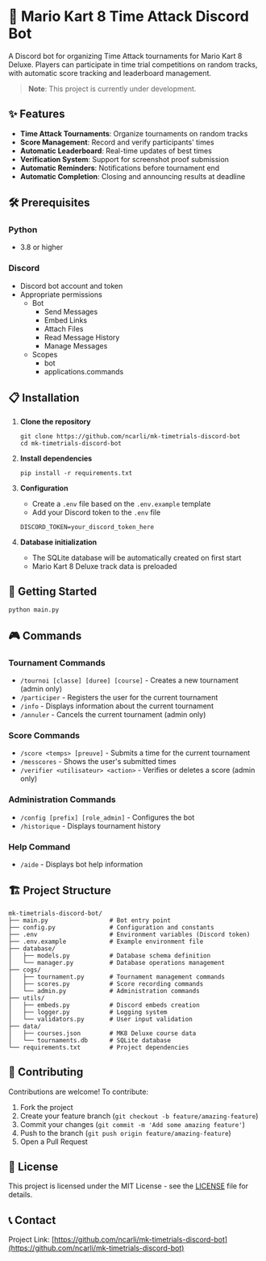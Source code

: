 # 🏁 Mario Kart 8 Time Attack Discord Bot

A Discord bot for organizing Time Attack tournaments for Mario Kart 8 Deluxe. Players can participate in time trial competitions on random tracks, with automatic score tracking and leaderboard management.

> **Note**: This project is currently under development.

## ✨ Features

- **Time Attack Tournaments**: Organize tournaments on random tracks
- **Score Management**: Record and verify participants' times
- **Automatic Leaderboard**: Real-time updates of best times
- **Verification System**: Support for screenshot proof submission
- **Automatic Reminders**: Notifications before tournament end
- **Automatic Completion**: Closing and announcing results at deadline

## 🛠️ Prerequisites

### Python
- 3.8 or higher

### Discord
- Discord bot account and token
- Appropriate permissions
   - Bot
      - Send Messages
      - Embed Links
      - Attach Files
      - Read Message History
      - Manage Messages
   - Scopes
      - bot
      - applications.commands

## 📋 Installation

1. **Clone the repository**
   ```
   git clone https://github.com/ncarli/mk-timetrials-discord-bot
   cd mk-timetrials-discord-bot
   ```

2. **Install dependencies**
   ```
   pip install -r requirements.txt
   ```

3. **Configuration**
   - Create a `.env` file based on the `.env.example` template
   - Add your Discord token to the `.env` file
   ```
   DISCORD_TOKEN=your_discord_token_here
   ```

4. **Database initialization**
   - The SQLite database will be automatically created on first start
   - Mario Kart 8 Deluxe track data is preloaded

## 🚀 Getting Started

```
python main.py
```

## 🎮 Commands

### Tournament Commands
- `/tournoi [classe] [duree] [course]` - Creates a new tournament (admin only)
- `/participer` - Registers the user for the current tournament
- `/info` - Displays information about the current tournament
- `/annuler` - Cancels the current tournament (admin only)

### Score Commands
- `/score <temps> [preuve]` - Submits a time for the current tournament
- `/messcores` - Shows the user's submitted times
- `/verifier <utilisateur> <action>` - Verifies or deletes a score (admin only)

### Administration Commands
- `/config [prefix] [role_admin]` - Configures the bot
- `/historique` - Displays tournament history

### Help Command
- `/aide` - Displays bot help information

## 🏗️ Project Structure

```
mk-timetrials-discord-bot/
├── main.py                 # Bot entry point
├── config.py               # Configuration and constants
├── .env                    # Environment variables (Discord token)
├── .env.example            # Example environment file
├── database/
│   ├── models.py           # Database schema definition
│   └── manager.py          # Database operations management
├── cogs/
│   ├── tournament.py       # Tournament management commands
│   ├── scores.py           # Score recording commands
│   └── admin.py            # Administration commands
├── utils/
│   ├── embeds.py           # Discord embeds creation
│   ├── logger.py           # Logging system
│   └── validators.py       # User input validation
├── data/
│   ├── courses.json        # MK8 Deluxe course data
│   └── tournaments.db      # SQLite database
└── requirements.txt        # Project dependencies
```

## 📝 Contributing

Contributions are welcome! To contribute:

1. Fork the project
2. Create your feature branch (`git checkout -b feature/amazing-feature`)
3. Commit your changes (`git commit -m 'Add some amazing feature'`)
4. Push to the branch (`git push origin feature/amazing-feature`)
5. Open a Pull Request

## 📜 License

This project is licensed under the MIT License - see the [LICENSE](LICENSE) file for details.

## 📞 Contact

Project Link: [https://github.com/ncarli/mk-timetrials-discord-bot](https://github.com/ncarli/mk-timetrials-discord-bot)
